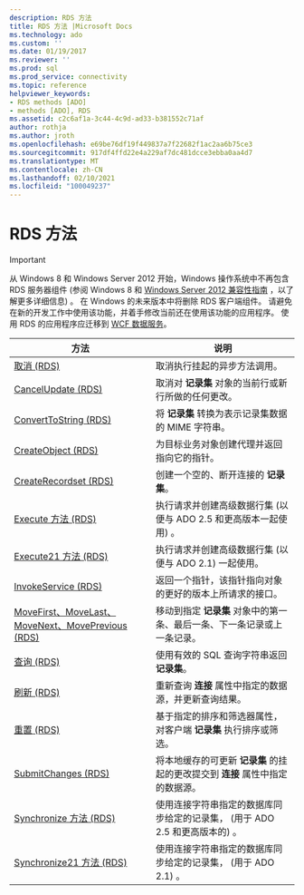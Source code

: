 ```yaml
---
description: RDS 方法
title: RDS 方法 |Microsoft Docs
ms.technology: ado
ms.custom: ''
ms.date: 01/19/2017
ms.reviewer: ''
ms.prod: sql
ms.prod_service: connectivity
ms.topic: reference
helpviewer_keywords:
- RDS methods [ADO]
- methods [ADO], RDS
ms.assetid: c2c6af1a-3c44-4c9d-ad33-b381552c71af
author: rothja
ms.author: jroth
ms.openlocfilehash: e69be76df19f449837a7f22682f1ac2aa6b75ce3
ms.sourcegitcommit: 917df4ffd22e4a229af7dc481dcce3ebba0aa4d7
ms.translationtype: MT
ms.contentlocale: zh-CN
ms.lasthandoff: 02/10/2021
ms.locfileid: "100049237"
---
```

# <a name="rds-methods"></a>RDS 方法
> [!IMPORTANT]
>  从 Windows 8 和 Windows Server 2012 开始，Windows 操作系统中不再包含 RDS 服务器组件 (参阅 Windows 8 和 [Windows Server 2012 兼容性指南](https://www.microsoft.com/download/details.aspx?id=27416) ，以了解更多详细信息) 。 在 Windows 的未来版本中将删除 RDS 客户端组件。 请避免在新的开发工作中使用该功能，并着手修改当前还在使用该功能的应用程序。 使用 RDS 的应用程序应迁移到 [WCF 数据服务](/dotnet/framework/wcf/)。  
  
|方法|说明|  
|-|-|  
|[取消 (RDS) ](./cancel-method-rds.md)|取消执行挂起的异步方法调用。|  
|[CancelUpdate (RDS) ](./cancelupdate-method-rds.md)|取消对 **记录集** 对象的当前行或新行所做的任何更改。|  
|[ConvertToString (RDS) ](./converttostring-method-rds.md)|将 **记录集** 转换为表示记录集数据的 MIME 字符串。|  
|[CreateObject (RDS) ](./createobject-method-rds.md)|为目标业务对象创建代理并返回指向它的指针。|  
|[CreateRecordset (RDS) ](./createrecordset-method-rds.md)|创建一个空的、断开连接的 **记录集**。|  
|[Execute 方法 (RDS)](./execute-method-rds.md)|执行请求并创建高级数据行集 (以便与 ADO 2.5 和更高版本一起使用) 。|  
|[Execute21 方法 (RDS)](./execute21-method-rds.md)|执行请求并创建高级数据行集 (以便与 ADO 2.1) 一起使用。|  
|[InvokeService (RDS)](./invokeservice-rds.md)|返回一个指针，该指针指向对象的更好的版本上所请求的接口。|  
|[MoveFirst、MoveLast、MoveNext、MovePrevious (RDS) ](./movefirst-movelast-movenext-and-moveprevious-methods-rds.md)|移动到指定 **记录集** 对象中的第一条、最后一条、下一条记录或上一条记录。|  
|[查询 (RDS) ](./query-method-rds.md)|使用有效的 SQL 查询字符串返回 **记录集**。|  
|[刷新 (RDS) ](./refresh-method-rds.md)|重新查询 **连接** 属性中指定的数据源，并更新查询结果。|  
|[重置 (RDS) ](./reset-method-rds.md)|基于指定的排序和筛选器属性，对客户端 **记录集** 执行排序或筛选。|  
|[SubmitChanges (RDS) ](./submitchanges-method-rds.md)|将本地缓存的可更新 **记录集** 的挂起的更改提交到 **连接** 属性中指定的数据源。|  
|[Synchronize 方法 (RDS)](./synchronize-method-rds.md)|使用连接字符串指定的数据库同步给定的记录集， (用于 ADO 2.5 和更高版本的) 。|  
|[Synchronize21 方法 (RDS)](./synchronize21-method-rds.md)|使用连接字符串指定的数据库同步给定的记录集， (用于 ADO 2.1) 。|